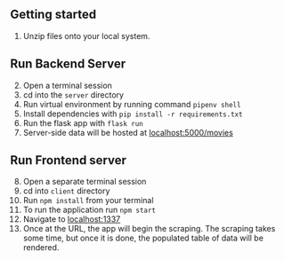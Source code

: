 

## Getting started

1. Unzip files onto your local system.

## Run Backend Server
2. Open a terminal session
3. cd into the `server` directory
4. Run virtual environment by running command `pipenv shell` 
5. Install dependencies with `pip install -r requirements.txt`
6. Run the flask app with `flask run`
7. Server-side data will be hosted at [localhost:5000/movies](http://localhost:5000/movies)

## Run Frontend server
8. Open a separate terminal session
9. cd into `client` directory
10. Run `npm install` from your terminal
11. To run the application run `npm start`
12. Navigate to [localhost:1337](http://localhost:1337) 
13. Once at the URL, the app will begin the scraping. The scraping takes some time, but once it is done, the populated table of data will be rendered.

